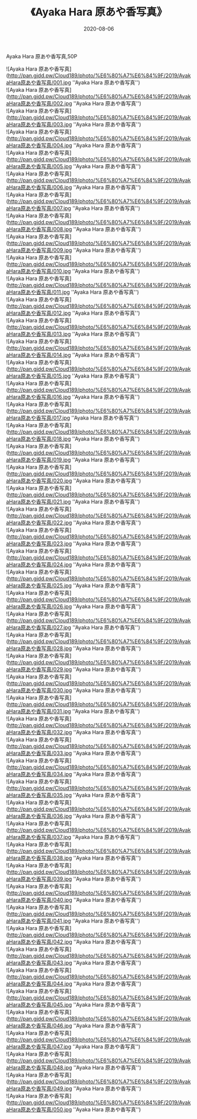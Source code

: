 ﻿---
layout: post
title:  《Ayaka Hara 原あや香写真》
date:   2020-08-06
img: http://pan.gjdd.pw/Cloud189/photo/%E6%80%A7%E6%84%9F/2019/AyakaHara原あや香写真/000.jpg
categories: [美女, 性感, 泳衣]
---

Ayaka Hara 原あや香写真,50P

![Ayaka Hara 原あや香写真](http://pan.gjdd.pw/Cloud189/photo/%E6%80%A7%E6%84%9F/2019/AyakaHara原あや香写真/001.jpg ''Ayaka Hara 原あや香写真'') <br>
![Ayaka Hara 原あや香写真](http://pan.gjdd.pw/Cloud189/photo/%E6%80%A7%E6%84%9F/2019/AyakaHara原あや香写真/002.jpg ''Ayaka Hara 原あや香写真'') <br>
![Ayaka Hara 原あや香写真](http://pan.gjdd.pw/Cloud189/photo/%E6%80%A7%E6%84%9F/2019/AyakaHara原あや香写真/003.jpg ''Ayaka Hara 原あや香写真'') <br>
![Ayaka Hara 原あや香写真](http://pan.gjdd.pw/Cloud189/photo/%E6%80%A7%E6%84%9F/2019/AyakaHara原あや香写真/004.jpg ''Ayaka Hara 原あや香写真'') <br>
![Ayaka Hara 原あや香写真](http://pan.gjdd.pw/Cloud189/photo/%E6%80%A7%E6%84%9F/2019/AyakaHara原あや香写真/005.jpg ''Ayaka Hara 原あや香写真'') <br>
![Ayaka Hara 原あや香写真](http://pan.gjdd.pw/Cloud189/photo/%E6%80%A7%E6%84%9F/2019/AyakaHara原あや香写真/006.jpg ''Ayaka Hara 原あや香写真'') <br>
![Ayaka Hara 原あや香写真](http://pan.gjdd.pw/Cloud189/photo/%E6%80%A7%E6%84%9F/2019/AyakaHara原あや香写真/007.jpg ''Ayaka Hara 原あや香写真'') <br>
![Ayaka Hara 原あや香写真](http://pan.gjdd.pw/Cloud189/photo/%E6%80%A7%E6%84%9F/2019/AyakaHara原あや香写真/008.jpg ''Ayaka Hara 原あや香写真'') <br>
![Ayaka Hara 原あや香写真](http://pan.gjdd.pw/Cloud189/photo/%E6%80%A7%E6%84%9F/2019/AyakaHara原あや香写真/009.jpg ''Ayaka Hara 原あや香写真'') <br>
![Ayaka Hara 原あや香写真](http://pan.gjdd.pw/Cloud189/photo/%E6%80%A7%E6%84%9F/2019/AyakaHara原あや香写真/010.jpg ''Ayaka Hara 原あや香写真'') <br>
![Ayaka Hara 原あや香写真](http://pan.gjdd.pw/Cloud189/photo/%E6%80%A7%E6%84%9F/2019/AyakaHara原あや香写真/011.jpg ''Ayaka Hara 原あや香写真'') <br>
![Ayaka Hara 原あや香写真](http://pan.gjdd.pw/Cloud189/photo/%E6%80%A7%E6%84%9F/2019/AyakaHara原あや香写真/012.jpg ''Ayaka Hara 原あや香写真'') <br>
![Ayaka Hara 原あや香写真](http://pan.gjdd.pw/Cloud189/photo/%E6%80%A7%E6%84%9F/2019/AyakaHara原あや香写真/013.jpg ''Ayaka Hara 原あや香写真'') <br>
![Ayaka Hara 原あや香写真](http://pan.gjdd.pw/Cloud189/photo/%E6%80%A7%E6%84%9F/2019/AyakaHara原あや香写真/014.jpg ''Ayaka Hara 原あや香写真'') <br>
![Ayaka Hara 原あや香写真](http://pan.gjdd.pw/Cloud189/photo/%E6%80%A7%E6%84%9F/2019/AyakaHara原あや香写真/015.jpg ''Ayaka Hara 原あや香写真'') <br>
![Ayaka Hara 原あや香写真](http://pan.gjdd.pw/Cloud189/photo/%E6%80%A7%E6%84%9F/2019/AyakaHara原あや香写真/016.jpg ''Ayaka Hara 原あや香写真'') <br>
![Ayaka Hara 原あや香写真](http://pan.gjdd.pw/Cloud189/photo/%E6%80%A7%E6%84%9F/2019/AyakaHara原あや香写真/017.jpg ''Ayaka Hara 原あや香写真'') <br>
![Ayaka Hara 原あや香写真](http://pan.gjdd.pw/Cloud189/photo/%E6%80%A7%E6%84%9F/2019/AyakaHara原あや香写真/018.jpg ''Ayaka Hara 原あや香写真'') <br>
![Ayaka Hara 原あや香写真](http://pan.gjdd.pw/Cloud189/photo/%E6%80%A7%E6%84%9F/2019/AyakaHara原あや香写真/019.jpg ''Ayaka Hara 原あや香写真'') <br>
![Ayaka Hara 原あや香写真](http://pan.gjdd.pw/Cloud189/photo/%E6%80%A7%E6%84%9F/2019/AyakaHara原あや香写真/020.jpg ''Ayaka Hara 原あや香写真'') <br>
![Ayaka Hara 原あや香写真](http://pan.gjdd.pw/Cloud189/photo/%E6%80%A7%E6%84%9F/2019/AyakaHara原あや香写真/021.jpg ''Ayaka Hara 原あや香写真'') <br>
![Ayaka Hara 原あや香写真](http://pan.gjdd.pw/Cloud189/photo/%E6%80%A7%E6%84%9F/2019/AyakaHara原あや香写真/022.jpg ''Ayaka Hara 原あや香写真'') <br>
![Ayaka Hara 原あや香写真](http://pan.gjdd.pw/Cloud189/photo/%E6%80%A7%E6%84%9F/2019/AyakaHara原あや香写真/023.jpg ''Ayaka Hara 原あや香写真'') <br>
![Ayaka Hara 原あや香写真](http://pan.gjdd.pw/Cloud189/photo/%E6%80%A7%E6%84%9F/2019/AyakaHara原あや香写真/024.jpg ''Ayaka Hara 原あや香写真'') <br>
![Ayaka Hara 原あや香写真](http://pan.gjdd.pw/Cloud189/photo/%E6%80%A7%E6%84%9F/2019/AyakaHara原あや香写真/025.jpg ''Ayaka Hara 原あや香写真'') <br>
![Ayaka Hara 原あや香写真](http://pan.gjdd.pw/Cloud189/photo/%E6%80%A7%E6%84%9F/2019/AyakaHara原あや香写真/026.jpg ''Ayaka Hara 原あや香写真'') <br>
![Ayaka Hara 原あや香写真](http://pan.gjdd.pw/Cloud189/photo/%E6%80%A7%E6%84%9F/2019/AyakaHara原あや香写真/027.jpg ''Ayaka Hara 原あや香写真'') <br>
![Ayaka Hara 原あや香写真](http://pan.gjdd.pw/Cloud189/photo/%E6%80%A7%E6%84%9F/2019/AyakaHara原あや香写真/028.jpg ''Ayaka Hara 原あや香写真'') <br>
![Ayaka Hara 原あや香写真](http://pan.gjdd.pw/Cloud189/photo/%E6%80%A7%E6%84%9F/2019/AyakaHara原あや香写真/029.jpg ''Ayaka Hara 原あや香写真'') <br>
![Ayaka Hara 原あや香写真](http://pan.gjdd.pw/Cloud189/photo/%E6%80%A7%E6%84%9F/2019/AyakaHara原あや香写真/030.jpg ''Ayaka Hara 原あや香写真'') <br>
![Ayaka Hara 原あや香写真](http://pan.gjdd.pw/Cloud189/photo/%E6%80%A7%E6%84%9F/2019/AyakaHara原あや香写真/031.jpg ''Ayaka Hara 原あや香写真'') <br>
![Ayaka Hara 原あや香写真](http://pan.gjdd.pw/Cloud189/photo/%E6%80%A7%E6%84%9F/2019/AyakaHara原あや香写真/032.jpg ''Ayaka Hara 原あや香写真'') <br>
![Ayaka Hara 原あや香写真](http://pan.gjdd.pw/Cloud189/photo/%E6%80%A7%E6%84%9F/2019/AyakaHara原あや香写真/033.jpg ''Ayaka Hara 原あや香写真'') <br>
![Ayaka Hara 原あや香写真](http://pan.gjdd.pw/Cloud189/photo/%E6%80%A7%E6%84%9F/2019/AyakaHara原あや香写真/034.jpg ''Ayaka Hara 原あや香写真'') <br>
![Ayaka Hara 原あや香写真](http://pan.gjdd.pw/Cloud189/photo/%E6%80%A7%E6%84%9F/2019/AyakaHara原あや香写真/035.jpg ''Ayaka Hara 原あや香写真'') <br>
![Ayaka Hara 原あや香写真](http://pan.gjdd.pw/Cloud189/photo/%E6%80%A7%E6%84%9F/2019/AyakaHara原あや香写真/036.jpg ''Ayaka Hara 原あや香写真'') <br>
![Ayaka Hara 原あや香写真](http://pan.gjdd.pw/Cloud189/photo/%E6%80%A7%E6%84%9F/2019/AyakaHara原あや香写真/037.jpg ''Ayaka Hara 原あや香写真'') <br>
![Ayaka Hara 原あや香写真](http://pan.gjdd.pw/Cloud189/photo/%E6%80%A7%E6%84%9F/2019/AyakaHara原あや香写真/038.jpg ''Ayaka Hara 原あや香写真'') <br>
![Ayaka Hara 原あや香写真](http://pan.gjdd.pw/Cloud189/photo/%E6%80%A7%E6%84%9F/2019/AyakaHara原あや香写真/039.jpg ''Ayaka Hara 原あや香写真'') <br>
![Ayaka Hara 原あや香写真](http://pan.gjdd.pw/Cloud189/photo/%E6%80%A7%E6%84%9F/2019/AyakaHara原あや香写真/040.jpg ''Ayaka Hara 原あや香写真'') <br>
![Ayaka Hara 原あや香写真](http://pan.gjdd.pw/Cloud189/photo/%E6%80%A7%E6%84%9F/2019/AyakaHara原あや香写真/041.jpg ''Ayaka Hara 原あや香写真'') <br>
![Ayaka Hara 原あや香写真](http://pan.gjdd.pw/Cloud189/photo/%E6%80%A7%E6%84%9F/2019/AyakaHara原あや香写真/042.jpg ''Ayaka Hara 原あや香写真'') <br>
![Ayaka Hara 原あや香写真](http://pan.gjdd.pw/Cloud189/photo/%E6%80%A7%E6%84%9F/2019/AyakaHara原あや香写真/043.jpg ''Ayaka Hara 原あや香写真'') <br>
![Ayaka Hara 原あや香写真](http://pan.gjdd.pw/Cloud189/photo/%E6%80%A7%E6%84%9F/2019/AyakaHara原あや香写真/044.jpg ''Ayaka Hara 原あや香写真'') <br>
![Ayaka Hara 原あや香写真](http://pan.gjdd.pw/Cloud189/photo/%E6%80%A7%E6%84%9F/2019/AyakaHara原あや香写真/045.jpg ''Ayaka Hara 原あや香写真'') <br>
![Ayaka Hara 原あや香写真](http://pan.gjdd.pw/Cloud189/photo/%E6%80%A7%E6%84%9F/2019/AyakaHara原あや香写真/046.jpg ''Ayaka Hara 原あや香写真'') <br>
![Ayaka Hara 原あや香写真](http://pan.gjdd.pw/Cloud189/photo/%E6%80%A7%E6%84%9F/2019/AyakaHara原あや香写真/047.jpg ''Ayaka Hara 原あや香写真'') <br>
![Ayaka Hara 原あや香写真](http://pan.gjdd.pw/Cloud189/photo/%E6%80%A7%E6%84%9F/2019/AyakaHara原あや香写真/048.jpg ''Ayaka Hara 原あや香写真'') <br>
![Ayaka Hara 原あや香写真](http://pan.gjdd.pw/Cloud189/photo/%E6%80%A7%E6%84%9F/2019/AyakaHara原あや香写真/049.jpg ''Ayaka Hara 原あや香写真'') <br>
![Ayaka Hara 原あや香写真](http://pan.gjdd.pw/Cloud189/photo/%E6%80%A7%E6%84%9F/2019/AyakaHara原あや香写真/050.jpg ''Ayaka Hara 原あや香写真'') <br>
